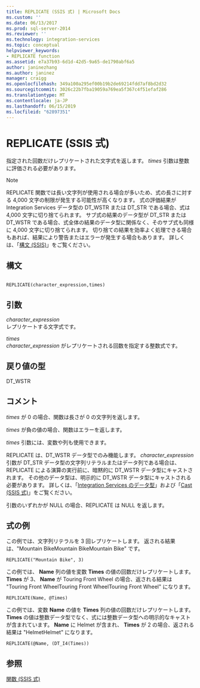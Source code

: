 ```yaml
---
title: REPLICATE (SSIS 式) | Microsoft Docs
ms.custom: ''
ms.date: 06/13/2017
ms.prod: sql-server-2014
ms.reviewer: ''
ms.technology: integration-services
ms.topic: conceptual
helpviewer_keywords:
- REPLICATE function
ms.assetid: e7a37b93-6d1d-42d5-9a65-de1790abf6a5
author: janinezhang
ms.author: janinez
manager: craigg
ms.openlocfilehash: 349a100a295ef00b19b2de69214fdd7af8bd2d32
ms.sourcegitcommit: 3026c22b7fba19059a769ea5f367c4f51efaf286
ms.translationtype: MT
ms.contentlocale: ja-JP
ms.lasthandoff: 06/15/2019
ms.locfileid: "62897351"
---
```

# <a name="replicate-ssis-expression"></a>REPLICATE (SSIS 式)
  指定された回数だけレプリケートされた文字式を返します。 *times* 引数は整数に評価される必要があります。  
  
> [!NOTE]  
>  REPLICATE 関数では長い文字列が使用される場合が多いため、式の長さに対する 4,000 文字の制限が発生する可能性が高くなります。 式の評価結果が Integration Services データ型の DT_WSTR または DT_STR である場合、式は 4,000 文字に切り捨てられます。 サブ式の結果のデータ型が DT_STR または DT_WSTR である場合、式全体の結果のデータ型に関係なく、そのサブ式も同様に 4,000 文字に切り捨てられます。 切り捨ての結果を効率よく処理できる場合もあれば、結果により警告またはエラーが発生する場合もあります。 詳しくは、「[構文 &#40;SSIS&#41;](syntax-ssis.md)」をご覧ください。  
  
## <a name="syntax"></a>構文  
  
```  
  
REPLICATE(character_expression,times)  
```  
  
## <a name="arguments"></a>引数  
 *character_expression*  
 レプリケートする文字式です。  
  
 *times*  
 *character_expression* がレプリケートされる回数を指定する整数式です。  
  
## <a name="result-types"></a>戻り値の型  
 DT_WSTR  
  
## <a name="remarks"></a>コメント  
 *times* が 0 の場合、関数は長さが 0 の文字列を返します。  
  
 *times* が負の値の場合、関数はエラーを返します。  
  
 *times* 引数には、変数や列も使用できます。  
  
 REPLICATE は、DT_WSTR データ型でのみ機能します。 *character_expression* 引数が DT_STR データ型の文字列リテラルまたはデータ列である場合は、REPLICATE による演算の実行前に、暗黙的に DT_WSTR データ型にキャストされます。 その他のデータ型は、明示的に DT_WSTR データ型にキャストされる必要があります。 詳しくは、「[Integration Services のデータ型](../data-flow/integration-services-data-types.md)」および「[Cast &#40;SSIS 式&#41;](cast-ssis-expression.md)」をご覧ください。  
  
 引数のいずれかが NULL の場合、REPLICATE は NULL を返します。  
  
## <a name="expression-examples"></a>式の例  
 この例では、文字列リテラルを 3 回レプリケートします。 返される結果は、"Mountain BikeMountain BikeMountain Bike" です。  
  
```  
REPLICATE("Mountain Bike", 3)  
```  
  
 この例では、 **Name** 列の値を変数 **Times** の値の回数だけレプリケートします。 **Times** が 3、 **Name** が Touring Front Wheel の場合、返される結果は "Touring Front WheelTouring Front WheelTouring Front Wheel" になります。  
  
```  
REPLICATE(Name, @Times)  
```  
  
 この例では、変数 **Name** の値を **Times** 列の値の回数だけレプリケートします。 **Times** の値は整数データ型でなく、式には整数データ型への明示的なキャストが含まれています。 **Name** に Helmet が含まれ、 **Times** が 2 の場合、返される結果は "HelmetHelmet" になります。  
  
```  
REPLICATE(@Name, (DT_I4(Times))  
```  
  
## <a name="see-also"></a>参照  
 [関数 (SSIS 式)](functions-ssis-expression.md)  
  
  
